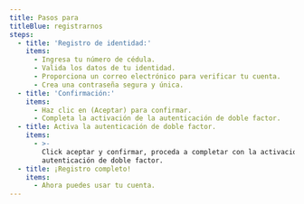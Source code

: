 ```yaml
---
title: Pasos para
titleBlue: registrarnos
steps:
  - title: 'Registro de identidad:'
    items:
      - Ingresa tu número de cédula.
      - Valida los datos de tu identidad.
      - Proporciona un correo electrónico para verificar tu cuenta.
      - Crea una contraseña segura y única.
  - title: 'Confirmación:'
    items:
      - Haz clic en (Aceptar) para confirmar.
      - Completa la activación de la autenticación de doble factor.
  - title: Activa la autenticación de doble factor.
    items:
      - >-
        Click aceptar y confirmar, proceda a completar con la activación de
        autenticación de doble factor.
  - title: ¡Registro completo!
    items:
      - Ahora puedes usar tu cuenta.
---
```


